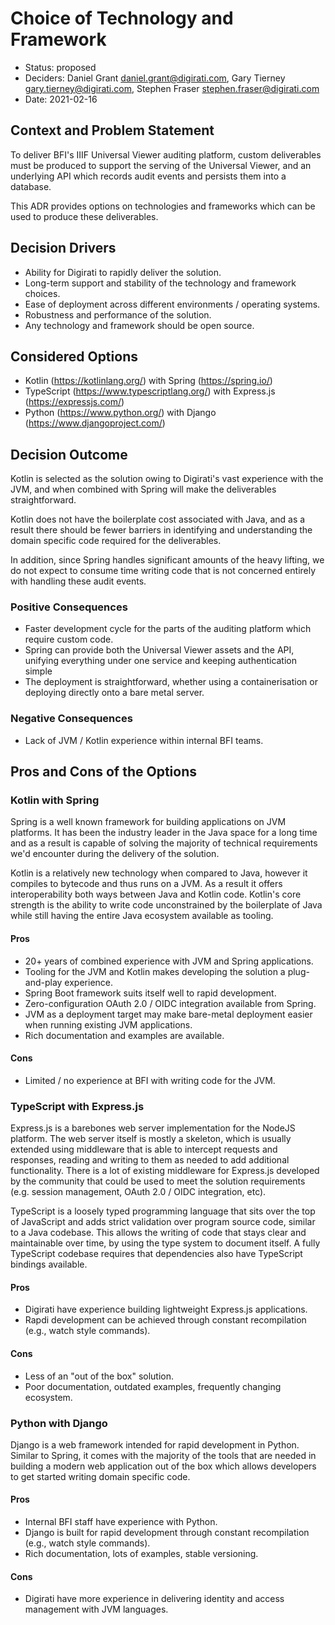 # Choice of Technology and Framework

* Status: proposed
* Deciders: Daniel Grant <daniel.grant@digirati.com>, Gary Tierney
  <gary.tierney@digirati.com>, Stephen Fraser
  <stephen.fraser@digirati.com>
* Date: 2021-02-16

## Context and Problem Statement

To deliver BFI's IIIF Universal Viewer auditing platform, custom
deliverables must be produced to support the serving of the Universal
Viewer, and an underlying API which records audit events and persists
them into a database.

This ADR provides options on technologies and frameworks which can be
used to produce these deliverables.

## Decision Drivers

* Ability for Digirati to rapidly deliver the solution.
* Long-term support and stability of the technology and framework
  choices.
* Ease of deployment across different environments / operating systems.
* Robustness and performance of the solution.
* Any technology and framework should be open source.

## Considered Options

* Kotlin (https://kotlinlang.org/) with Spring (https://spring.io/)
* TypeScript (https://www.typescriptlang.org/) with Express.js
  (https://expressjs.com/)
* Python (https://www.python.org/) with Django
  (https://www.djangoproject.com/)

## Decision Outcome

Kotlin is selected as the solution owing to Digirati's vast experience
with the JVM, and when combined with Spring will make the deliverables
straightforward.

Kotlin does not have the boilerplate cost associated with Java, and as a
result there should be fewer barriers in identifying and understanding
the domain specific code required for the deliverables.

In addition, since Spring handles significant amounts of the heavy
lifting, we do not expect to consume time writing code that is not
concerned entirely with handling these audit events.

### Positive Consequences

* Faster development cycle for the parts of the auditing platform which
  require custom code.
* Spring can provide both the Universal Viewer assets and the API,
  unifying everything under one service and keeping authentication
  simple
* The deployment is straightforward, whether using a containerisation or
  deploying directly onto a bare metal server.

### Negative Consequences

* Lack of JVM / Kotlin experience within internal BFI teams.

## Pros and Cons of the Options

### Kotlin with Spring

Spring is a well known framework for building applications on JVM
platforms. It has been the industry leader in the Java space for a long
time and as a result is capable of solving the majority of technical
requirements we'd encounter during the delivery of the solution.

Kotlin is a relatively new technology when compared to Java, however it
compiles to bytecode and thus runs on a JVM. As a result it offers
interoperability both ways between Java and Kotlin code. Kotlin's core
strength is the ability to write code unconstrained by the boilerplate
of Java while still having the entire Java ecosystem available as
tooling.

#### Pros

* 20+ years of combined experience with JVM and Spring applications.
* Tooling for the JVM and Kotlin makes developing the solution a
  plug-and-play experience.
* Spring Boot framework suits itself well to rapid development.
* Zero-configuration OAuth 2.0 / OIDC integration available from Spring.
* JVM as a deployment target may make bare-metal deployment easier when
  running existing JVM applications.
* Rich documentation and examples are available.

#### Cons

* Limited / no experience at BFI with writing code for the JVM.

### TypeScript with Express.js

Express.js is a barebones web server implementation for the NodeJS
platform. The web server itself is mostly a skeleton, which is usually
extended using middleware that is able to intercept requests and
responses, reading and writing to them as needed to add additional
functionality. There is a lot of existing middleware for Express.js
developed by the community that could be used to meet the solution
requirements (e.g. session management, OAuth 2.0 / OIDC integration,
etc).

TypeScript is a loosely typed programming language that sits over the
top of JavaScript and adds strict validation over program source code,
similar to a Java codebase. This allows the writing of code that stays
clear and maintainable over time, by using the type system to document
itself. A fully TypeScript codebase requires that dependencies also have
TypeScript bindings available.

#### Pros

* Digirati have experience building lightweight Express.js applications.
* Rapdi development can be achieved through constant recompilation
  (e.g., watch style commands).

#### Cons

* Less of an "out of the box" solution.
* Poor documentation, outdated examples, frequently changing ecosystem.

### Python with Django

Django is a web framework intended for rapid development in Python.
Similar to Spring, it comes with the majority of the tools that are
needed in building a modern web application out of the box which allows
developers to get started writing domain specific code.

#### Pros

* Internal BFI staff have experience with Python.
* Django is built for rapid development through constant recompilation
  (e.g., watch style commands).
* Rich documentation, lots of examples, stable versioning.

#### Cons

* Digirati have more experience in delivering identity and access
  management with JVM languages.
